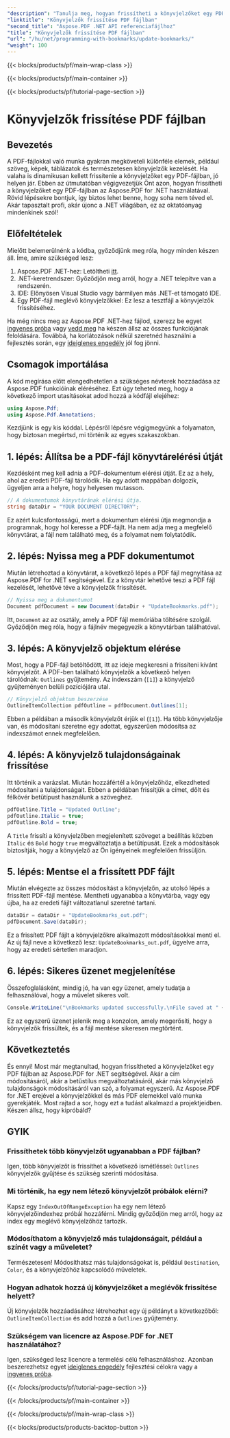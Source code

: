 ```yaml
---
"description": "Tanulja meg, hogyan frissítheti a könyvjelzőket egy PDF fájlban az Aspose.PDF for .NET használatával ebből az útmutatóból. Tökéletes azoknak a fejlesztőknek, akik hatékonyan szeretnék módosítani a PDF könyvjelzőket."
"linktitle": "Könyvjelzők frissítése PDF fájlban"
"second_title": "Aspose.PDF .NET API referenciafájlhoz"
"title": "Könyvjelzők frissítése PDF fájlban"
"url": "/hu/net/programming-with-bookmarks/update-bookmarks/"
"weight": 100
---
```


{{< blocks/products/pf/main-wrap-class >}}

{{< blocks/products/pf/main-container >}}

{{< blocks/products/pf/tutorial-page-section >}}

# Könyvjelzők frissítése PDF fájlban

## Bevezetés

A PDF-fájlokkal való munka gyakran megköveteli különféle elemek, például szöveg, képek, táblázatok és természetesen könyvjelzők kezelését. Ha valaha is dinamikusan kellett frissítenie a könyvjelzőket egy PDF-fájlban, jó helyen jár. Ebben az útmutatóban végigvezetjük Önt azon, hogyan frissítheti a könyvjelzőket egy PDF-fájlban az Aspose.PDF for .NET használatával. Rövid lépésekre bontjuk, így biztos lehet benne, hogy soha nem téved el. Akár tapasztalt profi, akár újonc a .NET világában, ez az oktatóanyag mindenkinek szól!

## Előfeltételek

Mielőtt belemerülnénk a kódba, győződjünk meg róla, hogy minden készen áll. Íme, amire szükséged lesz:

1. Aspose.PDF .NET-hez: Letöltheti [itt](https://releases.aspose.com/pdf/net/).
2. .NET-keretrendszer: Győződjön meg arról, hogy a .NET telepítve van a rendszerén.
3. IDE: Előnyösen Visual Studio vagy bármilyen más .NET-et támogató IDE.
4. Egy PDF-fájl meglévő könyvjelzőkkel: Ez lesz a tesztfájl a könyvjelzők frissítéséhez.

Ha még nincs meg az Aspose.PDF .NET-hez fájlod, szerezz be egyet [ingyenes próba](https://releases.aspose.com/) vagy [vedd meg](https://purchase.aspose.com/buy) ha készen állsz az összes funkciójának feloldására. Továbbá, ha korlátozások nélkül szeretnéd használni a fejlesztés során, egy [ideiglenes engedély](https://purchase.aspose.com/temporary-license/) jól fog jönni.

## Csomagok importálása

A kód megírása előtt elengedhetetlen a szükséges névterek hozzáadása az Aspose.PDF funkcióinak eléréséhez. Ezt úgy teheted meg, hogy a következő import utasításokat adod hozzá a kódfájl elejéhez:

```csharp
using Aspose.Pdf;
using Aspose.Pdf.Annotations;
```

Kezdjünk is egy kis kóddal. Lépésről lépésre végigmegyünk a folyamaton, hogy biztosan megértsd, mi történik az egyes szakaszokban.

## 1. lépés: Állítsa be a PDF-fájl könyvtárelérési útját

Kezdésként meg kell adnia a PDF-dokumentum elérési útját. Ez az a hely, ahol az eredeti PDF-fájl tárolódik. Ha egy adott mappában dolgozik, ügyeljen arra a helyre, hogy helyesen mutasson.

```csharp
// A dokumentumok könyvtárának elérési útja.
string dataDir = "YOUR DOCUMENT DIRECTORY";
```

Ez azért kulcsfontosságú, mert a dokumentum elérési útja megmondja a programnak, hogy hol keresse a PDF-fájlt. Ha nem adja meg a megfelelő könyvtárat, a fájl nem található meg, és a folyamat nem folytatódik.

## 2. lépés: Nyissa meg a PDF dokumentumot

Miután létrehoztad a könyvtárat, a következő lépés a PDF fájl megnyitása az Aspose.PDF for .NET segítségével. Ez a könyvtár lehetővé teszi a PDF fájl kezelését, lehetővé téve a könyvjelzők frissítését.

```csharp
// Nyissa meg a dokumentumot
Document pdfDocument = new Document(dataDir + "UpdateBookmarks.pdf");
```

Itt, `Document` az az osztály, amely a PDF fájl memóriába töltésére szolgál. Győződjön meg róla, hogy a fájlnév megegyezik a könyvtárban találhatóval. 

## 3. lépés: A könyvjelző objektum elérése

Most, hogy a PDF-fájl betöltődött, itt az ideje megkeresni a frissíteni kívánt könyvjelzőt. A PDF-ben található könyvjelzők a következő helyen tárolódnak: `Outlines` gyűjtemény. Az indexszám (`[1]`) a könyvjelző gyűjteményen belüli pozíciójára utal.

```csharp
// Könyvjelző objektum beszerzése
OutlineItemCollection pdfOutline = pdfDocument.Outlines[1];
```

Ebben a példában a második könyvjelzőt érjük el (`[1]`). Ha több könyvjelzője van, és módosítani szeretne egy adottat, egyszerűen módosítsa az indexszámot ennek megfelelően.

## 4. lépés: A könyvjelző tulajdonságainak frissítése

Itt történik a varázslat. Miután hozzáfértél a könyvjelzőhöz, elkezdheted módosítani a tulajdonságait. Ebben a példában frissítjük a címet, dőlt és félkövér betűtípust használunk a szöveghez.

```csharp
pdfOutline.Title = "Updated Outline";
pdfOutline.Italic = true;
pdfOutline.Bold = true;
```

A `Title` frissíti a könyvjelzőben megjelenített szöveget a beállítás közben `Italic` és `Bold` hogy `true` megváltoztatja a betűtípusát. Ezek a módosítások biztosítják, hogy a könyvjelző az Ön igényeinek megfelelően frissüljön.

## 5. lépés: Mentse el a frissített PDF fájlt

Miután elvégezte az összes módosítást a könyvjelzőn, az utolsó lépés a frissített PDF-fájl mentése. Mentheti ugyanabba a könyvtárba, vagy egy újba, ha az eredeti fájlt változatlanul szeretné tartani.

```csharp
dataDir = dataDir + "UpdateBookmarks_out.pdf";
pdfDocument.Save(dataDir);
```

Ez a frissített PDF fájlt a könyvjelzőkre alkalmazott módosításokkal menti el. Az új fájl neve a következő lesz: `UpdateBookmarks_out.pdf`, ügyelve arra, hogy az eredeti sértetlen maradjon.

## 6. lépés: Sikeres üzenet megjelenítése

Összefoglalásként, mindig jó, ha van egy üzenet, amely tudatja a felhasználóval, hogy a művelet sikeres volt.

```csharp
Console.WriteLine("\nBookmarks updated successfully.\nFile saved at " + dataDir);
```

Ez az egyszerű üzenet jelenik meg a konzolon, amely megerősíti, hogy a könyvjelzők frissültek, és a fájl mentése sikeresen megtörtént.

## Következtetés

És ennyi! Most már megtanultad, hogyan frissítheted a könyvjelzőket egy PDF fájlban az Aspose.PDF for .NET segítségével. Akár a cím módosításáról, akár a betűstílus megváltoztatásáról, akár más könyvjelző tulajdonságok módosításáról van szó, a folyamat egyszerű. Az Aspose.PDF for .NET erejével a könyvjelzőkkel és más PDF elemekkel való munka gyerekjáték. Most rajtad a sor, hogy ezt a tudást alkalmazd a projektjeidben. Készen állsz, hogy kipróbáld?

## GYIK

### Frissíthetek több könyvjelzőt ugyanabban a PDF fájlban?  
Igen, több könyvjelzőt is frissíthet a következő ismétléssel: `Outlines` könyvjelzők gyűjtése és szükség szerinti módosítása.

### Mi történik, ha egy nem létező könyvjelzőt próbálok elérni?  
Kapsz egy `IndexOutOfRangeException` ha egy nem létező könyvjelzőindexhez próbál hozzáférni. Mindig győződjön meg arról, hogy az index egy meglévő könyvjelzőhöz tartozik.

### Módosíthatom a könyvjelző más tulajdonságait, például a színét vagy a műveletet?  
Természetesen! Módosíthatsz más tulajdonságokat is, például `Destination`, `Color`, és a könyvjelzőhöz kapcsolódó műveletek.

### Hogyan adhatok hozzá új könyvjelzőket a meglévők frissítése helyett?  
Új könyvjelzők hozzáadásához létrehozhat egy új példányt a következőből: `OutlineItemCollection` és add hozzá a `Outlines` gyűjtemény.

### Szükségem van licencre az Aspose.PDF for .NET használatához?  
Igen, szükséged lesz licencre a termelési célú felhasználáshoz. Azonban beszerezhetsz egyet [ideiglenes engedély](https://purchase.aspose.com/temporary-license/) fejlesztési célokra vagy a [ingyenes próba](https://releases.aspose.com/).

{{< /blocks/products/pf/tutorial-page-section >}}

{{< /blocks/products/pf/main-container >}}

{{< /blocks/products/pf/main-wrap-class >}}

{{< blocks/products/products-backtop-button >}}
